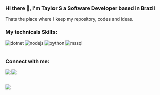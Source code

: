 ### Hi there 👋, I'm Taylor S a Software Developer based in Brazil

Thats the place where I keep my repository, codes and ideas.

### My technicals Skills:
<div>
<img align="left" alt="dotnet" src="https://img.shields.io/badge/C%23-239120?style=for-the-badge&logo=c-sharp&logoColor=white" />
<img align="left" alt="nodejs" src="https://img.shields.io/badge/Node.js-43853D?style=for-the-badge&logo=node.js&logoColor=white" />
<img align="left" alt="python" src="https://img.shields.io/badge/Python-3776AB?style=for-the-badge&logo=python&logoColor=white" />
<img align="left" alt="mssql" src="https://img.shields.io/badge/Microsoft_SQL_Server-CC2927?logo=microsoft-sql-server&logoColor=white&style=for-the-badge">
 <div/> <br><br><div>
<div/>

### Connect with me:
<div>
 <a href="mailto:otaylorferreira78@gmail.com">
  <img align="left" src="https://img.shields.io/badge/Gmail-D14836?style=for-the-badge&logo=gmail&logoColor=white"/>
 <a/>
 <a href="https://br.linkedin.com/in/taylors42" >
  <img align="left" src="https://img.shields.io/badge/linkedin-%230077B5.svg?style=for-the-badge&logo=linkedin&logoColor=white">  
 <a/>
 <div/>
<br><br>

<a href="https://github.com/anuraghazra/github-readme-stats"><img align="center" src="https://github-readme-stats.vercel.app/api/top-langs/?username=taylors42&layout=compact&theme=buefy&hide_border=false" /></a> 

